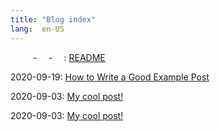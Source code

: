 ```yaml
---
title: "Blog index"
lang:  en-US
---
```

    -  -  : [README](./posts/README.html)

2020-09-19: [How to Write a Good Example Post](./posts/example_post.html)

2020-09-03: [My cool post!](./posts/my_cool_post.html)

2020-09-03: [My cool post!](./posts/my_cool_post.html)

